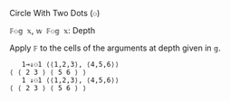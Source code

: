 Circle With Two Dots (`⚇`)

`𝔽⚇𝕘 𝕩`, `𝕨 𝔽⚇𝕘 𝕩`: Depth

Apply `𝔽` to the cells of the arguments at depth given in `𝕘`.

```
   1⊸↓⚇1 ⟨⟨1,2,3⟩, ⟨4,5,6⟩⟩
⟨ ⟨ 2 3 ⟩ ⟨ 5 6 ⟩ ⟩
   1 ↓⚇1 ⟨⟨1,2,3⟩, ⟨4,5,6⟩⟩
⟨ ⟨ 2 3 ⟩ ⟨ 5 6 ⟩ ⟩
```